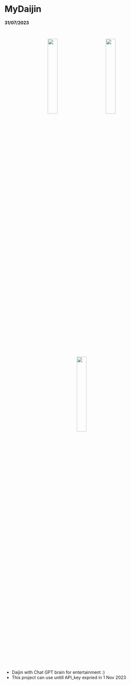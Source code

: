 # MyDaijin
**31/07/2023**

<div align="center">
  <img  width="25%" style =" margin: 30px " src="https://github.com/PunMung-66/MyDaijin/assets/135207856/ad4a7426-fd7c-4503-91ed-7640a6250b52" />
  <img  width="25%" style =" margin: 30px " src="https://github.com/PunMung-66/MyDaijin/assets/135207856/0dd314f4-7c8d-4f5b-b9cb-d4c4a8b3daa3" />
  <img  width="25%" style =" margin: 30px " src="https://github.com/PunMung-66/MyDaijin/assets/135207856/effe9d0a-0c45-48fa-98b2-2c8c2e1b5740" />
</div>





- Daijin with Chat GPT brain for entertainment :)
- This project can use untill API_key expried in 1 Nov 2023

